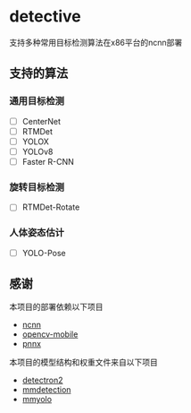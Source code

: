 # detective

支持多种常用目标检测算法在x86平台的ncnn部署

## 支持的算法

### **通用目标检测**

- [ ] CenterNet
- [ ] RTMDet
- [ ] YOLOX
- [ ] YOLOv8
- [ ] Faster R-CNN

### **旋转目标检测**
- [ ] RTMDet-Rotate

### **人体姿态估计**
- [ ] YOLO-Pose

## 感谢

本项目的部署依赖以下项目

+ [ncnn](https://github.com/Tencent/ncnn)
+ [opencv-mobile](https://github.com/nihui/opencv-mobile)
+ [pnnx](https://github.com/pnnx/pnnx)

本项目的模型结构和权重文件来自以下项目

+ [detectron2](https://github.com/facebookresearch/detectron2)
+ [mmdetection](https://github.com/open-mmlab/mmdetection)
+ [mmyolo](https://github.com/open-mmlab/mmyolo)
